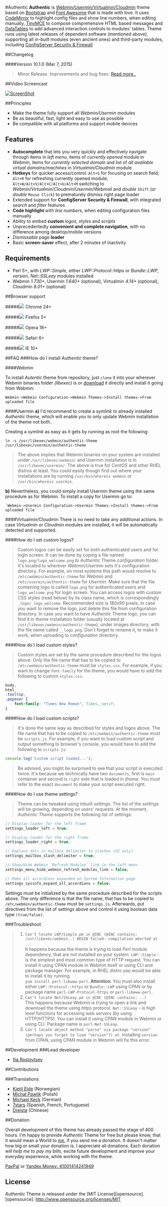 #Authentic
**Authentic** is [Webmin/](https://github.com/webmin/webmin)[Usermin/](https://github.com/webmin/usermin)[Virtualmin/](https://www.virtualmin.com/)[Cloudmin](http://webmin.com/cloudmin.html) theme based on [Bootstrap](https://github.com/twbs/bootstrap) and [Font Awesome](https://github.com/FortAwesome/Font-Awesome) that is made with _love_. It uses [CodeMirror](http://codemirror.net/) to highlight config files and show line numbers, when editing manually, [TinyMCE](http://www.tinymce.com/) to compose comprehensive HTML based messages and [DataTables](http://www.datatables.net/) to add advanced interaction controls to modules' tables. Theme runs using latest releases of dependent software (mentioned above), supporting all in-built modules (even ancient ones) and third-party modules, including [ConfigServer Security & Firewall](http://configserver.com/cp/csf.html).

##Changelog

####Version 10.1.0 (Mar 7, 2015)
> Minor Release. Improvements and bug fixes. [Read more..](https://github.com/qooob/authentic-theme/blob/master/CHANGELOG.md)

##Video Screencast

[![ScreenShot](https://raw.githubusercontent.com/qooob/authentic-theme/master/images/screenshot-screencast.png)](http://youtu.be/gfuPFuGpyv8)

##Principles
* Make the theme fully support all _Webmin/Usermin_ modules
* Be as beautiful, fast, light and easy to use as possible
* Be compatible with all platforms and support mobile devices

## Features
* **Autocomplete** that lets you very quickly and effectively navigate through items in *left menu*, items of *currently opened* module in _Webmin_,  items for *currently selected domain* and list of *all available virtual domains/machines* in _Virtualmin/Cloudmin_ module
* **Hotkeys** for quicker access/control. `Alt+S` for focusing on search field; `Alt+R` for refreshing currently opened module; `Alt+W/Alt+V/Alt+C/Alt+U/Alt+M` switching to _Webmin_/_Virtualmin_/_Cloudmin_/_Usermin_/_Webmail_ and _double_ `Shift` (or _double_ `Mouse Click`) to prematurely dismiss right page loader
* Extended support for **ConfigServer Security & Firewall**, with integrated _search_ and _filter_ features
* **Code highlight** with _line numbers_, when editing configuration files manually
* Ability to embed **custom** *logos*, *styles* and *scripts*
* Unprecedentedly **convenient and complete navigation**, with no difference among desktop/mobile versions
* _Dismissable_ page **loader**
* Basic **screen-saver** effect, after 2 minutes of inactivity

## Requirements
* Perl 5+, with _LWP::Simple_, either _LWP::Protocol::https_ or _Bundle::LWP_, _version_, _Net::SSLeay_ modules installed
* Webmin _1.730+_, Usermin _1.640+_ (optional), Virtualmin _4.14+_ (optional), Cloudmin _8.01+_ (optional)

##Browser support

#####![](https://rostovtsev.ru/pub/media/icons/chrome-16.png) Chrome 24+

#####![](https://rostovtsev.ru/pub/media/icons/firefox-16.png) Firefox 5+

#####![](https://rostovtsev.ru/pub/media/icons/opera-16.png) Opera 18+

#####![](https://rostovtsev.ru/pub/media/icons/safari-16.png) Safari 6+

#####![](https://rostovtsev.ru/pub/media/icons/internet-explorer-16.png) IE 10+


##FAQ
###How do I install _Authentic_ theme?

####Webmin

  To install _Autentic_ theme from repository, just `clone` it into your wherever Webmin binaries folder _(libexec)_ is or [download](https://raw.githubusercontent.com/qooob/authentic-theme/master/authentic-theme-latest.wbt.gz) it directly and install it going from Webmin:

  `Webmin->Webmin Configuration->Webmin Themes->Install themes->From uploaded file`

####Usermin
  **a)** I'd recommend to create a _symlink_ to already installed _Authentic_ theme, which will enable you to only update Webmin installation of the theme not both.

  Creating a _symlink_ as easy as it gets by running as root the following:

  `ln -s /usr/libexec/webmin/authentic-theme /usr/libexec/usermin/authentic-theme`

> The above implies that Webmin binaries on your system are installed under `/usr/libexec/webmin/` and Usermin installation is in `/usr/libexec/usermin/`. The above is true for _CentOS_ and other RHEL distros at least. You could easily though find out where your installations are by running `/usr/bin/whereis webmin` or `/usr/bin/whereis usermin`.

  **b)** Nevertheless, you could simply install Usermin theme using the same procedure as for Webmin. To install a copy for Usermin go to:

    `Webmin->Usermin Configuration->Usermin Themes->Install themes->From uploaded file`

####Virtualmin/Cloudmin
There is no need to take any additional actions. In case _Virtualmin_ or _Cloudmin_ modules are installed, it will be automatically detected and supported.

####How do I set custom logos?
> Custom logos can be easily set for both authenticated users and for login screen. It can be done by coping a file named `logo.png/logo_welcome.png` to _Authentic_ Theme *configuration* folder. It's located to wherever _Webmin/Usermin_ sets it's configuration directory. For example, on most systems this path would resolve to `/etc/webmin/authentic-theme` for _Webmin_ and `/etc/usermin/authentic-theme` for _Usermin_. Make sure that the file containing logo is called `logo.png` for authenticated users and `logo_welcome.png` for login screen. You can access logos with custom CSS styles (read below) by its class name, which is correspondingly `_logo/_logo_welcome`. Recommended size is _180x90_ pixels. In case you want to remove the logo, just delete this file from configuration directory. In case you want to have _Authentic_ Theme logo, you can find it in theme installation folder (usually located at `/usr/libexec/webmin/authentic-theme`), under images directory, with the file name called `__logo.png`. Don't forget to rename it, to make it work, when uploading to *configuration* directory.

####How do I load custom styles?
> Custom styles are set by the same procedure described for the logos above. Only the file name that has to be copied to `/etc/webmin/authentic-theme` must be `styles.css`. For example, if you want to change `font-family` for the theme, you would have to add the following to custom `styles.css`:

```CSS
body,
html,
.tooltip,
.popover {
    font-family: "Times New Roman", Times, serif;
}
```

####How do I load custom scripts?
> It's done the same way as described for styles and logos above. The file name that has to be copied to `/etc/webmin/authentic-theme` must be `scripts.js`. For example, if you want to load custom script and output something to browser's console, you would have to add the following to `scripts.js`:

```JavaScript
console.log('Custom script loaded...');
```

> Be advised, you might be surprised to see that your script is executed twice. It's because we technically have two `documents`, first is `main` container and second is `right` side that is loaded in _iframe_. You must refer to the exact `document` to make your script executed right.


####How do I use theme settings?
> Theme can be tweaked using inbuilt _settings_. The list of the _settings_ will be growing, depending on users' requests. At the moment, _Authentic Theme_ supports the following list of settings:


```JavaScript
// Display loader for the left frame
settings_loader_left = true;

// Display loader for the right frame
settings_loader_right = true;

// Replace dots in mailbox delimiter to slashes (UI only)
settings_mailbox_slash_delimiter = true;

// Show/Hide Webmin `Refresh Modules` link in the left menu
settings_menu_hide_webmin_refresh_modules_link = false;

// Make all accordions expanded on System Information page
settings_sysinfo_expand_all_accordions = false;

```

Settings must be initialized by the same procedure described for the scripts above. The only difference is that the file name, that has to be copied to `/etc/webmin/authentic-theme` must be `settings.js`. Afterwards, put directives from the list of settings above and control it using boolean data type `(true/false)`.


###Troubleshoot
> 1. `Can't locate LWP/Simple.pm in @INC (@INC contains: /usr/libexec/webmin..) BEGIN failed--compilation aborted at ..`: <br>
It happens because the theme is trying to load _Perl_ module dependency, that are not installed on your system. `LWP::Simple` - is the simplest and most common type of HTTP request. You can install it using CPAN module in Webmin itself or using CLI and package manager. For example, in RHEL distro you would be able to install it by running<br> `yum install perl-libwww-perl`. **Attention**: You must also install either `LWP::Protocol::https` or `Bundle::LWP` using CPAN or by package name `perl-LWP-Protocol-https` or `perl-libwww-perl`.
> 2. `Can't locate Net/SSLeay.pm in @INC (@INC contains: ..)`<br>
This happens because Webmin is trying to open a link and download the theme using _https_ protocol. `Net::SSLeay` - is high level functions for accessing web servers (by using HTTP/HTTPS). You can install it using CPAN module in Webmin or using CLI. Package name is `perl-Net-SSLeay`.
> 3. `Can't locate object method "parse" via package "version" (perhaps you forgot to load "version"?) at`. Installing `version` from CPAN, using CPAN module in Webmin will fix this error.

##Development
###Lead developer
* [Ilia Rostovtsev](https://rostovtsev.ru)


##Contributions

###Translations
* [Kjetil Elde](https://github.com/w00p) (Norwegian)
* [Michał Pawlik](https://github.com/majk-p) (Polish)
* [Michael Keck](https://github.com/mkkeck) (German)
* [7stars](https://github.com/7starsone) (Spanish, French, Portuguese)
* [Dreista](https://github.com/Dreista) (Chinese)

##Donation

 Overall development of this theme has already passed the stage of 400 hours. I'm happy to provide _Authentic_ Theme for free but please know, that it would mean a World to _[me](https://rostovtsev.ru)_, if you send me a donation. It doesn't matter how big or small your donation is. I appreciate all donations. Each donation will _help me to pay my bills_, excite future development and improve your everyday experience, while working with the theme.

<a href="https://www.paypal.com/cgi-bin/webscr?cmd=_donations&lc=us&business=programming%40rostovtsev%2eru&currency_code=USD&bn=PP%2dDonationsBF%3abtn_donateCC_LG%2egif%3aNonHostedGuest">PayPal</a> or <a href="https://money.yandex.ru" alt="41001414241949">Yandex Money: 41001414241949</a>


## License

_Authentic_ Theme is released under the [MIT License][opensource].
[opensource]: http://www.opensource.org/licenses/MIT
